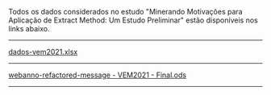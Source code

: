 Todos os dados considerados no estudo "Minerando Motivações para Aplicação de Extract Method: Um Estudo Preliminar" estão disponíveis nos links abaixo.

----

[dados-vem2021.xlsx](https://github.com/jshenrique/vem2021/files/7006947/dados-vem2021.xlsx)

***

[webanno-refactored-message - VEM2021 - Final.ods](https://github.com/jshenrique/vem2021/files/7006901/webanno-refactored-message.-.VEM2021.-.Final.ods)

----
